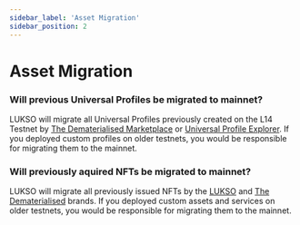 ```yaml
---
sidebar_label: 'Asset Migration'
sidebar_position: 2
---
```


# Asset Migration

### Will previous Universal Profiles be migrated to mainnet?

LUKSO will migrate all Universal Profiles previously created on the L14 Testnet by [The Dematerialised Marketplace](https://thedematerialised.com/) or [Universal Profile Explorer](https://universalprofile.cloud/). If you deployed custom profiles on older testnets, you would be responsible for migrating them to the mainnet.

### Will previously aquired NFTs be migrated to mainnet?

LUKSO will migrate all previously issued NFTs by the [LUKSO](https://lukso.network/) and [The Dematerialised](https://thedematerialised.com/) brands. If you deployed custom assets and services on older testnets, you would be responsible for migrating them to the mainnet.
